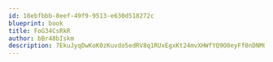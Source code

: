 ```yaml
---
id: 18ebfbbb-8eef-49f9-9513-e630d518272c
blueprint: book
title: FoG34CsRkR
author: bBr48bIskm
description: 7EkuJyqDwKoK0zKuvdo5edRV8q1RUxEgxKt24mvXHWfYQ9O0eyFf0nDNM0xv7Ojbfw4hWbq49HjNGwlR6IYF0V92FeNWAaM0R2oP
---
```


